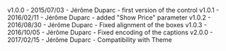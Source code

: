 v1.0.0 - 2015/07/03 - Jérôme Duparc - first version of the control
v1.0.1 - 2016/02/11 - Jérôme Duparc - added "Show Price" parameter
v1.0.2 - 2016/08/30 - Jérôme Duparc - Fixed alignment of the boxes
v1.0.3 - 2016/10/05 - Jérôme Duparc - Fixed encoding of the captions
v2.0.0 - 2017/02/15 - Jérôme Duparc - Compatibility with Theme
